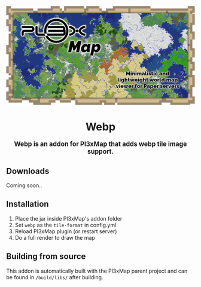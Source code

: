 <div align="center">
<img src="https://raw.githubusercontent.com/BillyGalbreath/Pl3xMap/v2/webmap/public/images/og.png" alt="Pl3xMap">

# Webp

<big><b>Webp is an addon for Pl3xMap that adds webp tile image support.</b></big>

</div>

## Downloads

Coming soon..

## Installation

1) Place the jar inside Pl3xMap's addon folder
2) Set `webp` as the `tile-format` in config.yml
3) Reload Pl3xMap plugin (or restart server)
4) Do a full render to draw the map

## Building from source

This addon is automatically built with the Pl3xMap parent project and can be found in `/build/libs/` after building.
